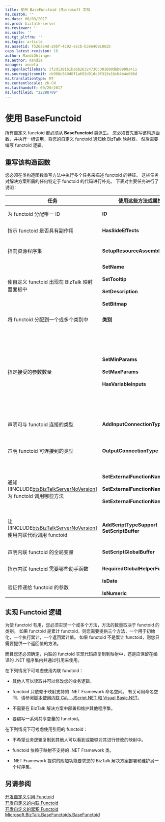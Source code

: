 ```yaml
---
title: 使用 BaseFunctoid |Microsoft 文档
ms.custom: ''
ms.date: 06/08/2017
ms.prod: biztalk-server
ms.reviewer: ''
ms.suite: ''
ms.tgt_pltfrm: ''
ms.topic: article
ms.assetid: fb26a54d-20bf-4302-a5cb-b38e4091002b
caps.latest.revision: 16
author: MandiOhlinger
ms.author: mandia
manager: anneta
ms.openlocfilehash: 3f2d1381b1babb26324730c301800d6b0909a411
ms.sourcegitcommit: cb908c540d8f1a692d01dc8f313e16cb4b4e696d
ms.translationtype: MT
ms.contentlocale: zh-CN
ms.lasthandoff: 09/20/2017
ms.locfileid: "22288709"
---
```

# <a name="using-basefunctoid"></a>使用 BaseFunctoid
所有自定义 functoid 都必须从 **BaseFunctoid** 类派生。 您必须首先重写该构造函数，并执行一组调用，将您的自定义 functoid 通知给 BizTalk 映射器。 然后需要编写 functoid 逻辑。  
  
## <a name="overriding-the-constructor"></a>重写该构造函数  
 您必须在类构造函数重写方法中执行多个任务来描述 functoid 的特征。 这些任务对解决方案所需的任何特定于 functoid 的代码进行补充。 下表对主要任务进行了说明：  
  
|任务|使用这些方法或属性|注释|  
|----------|-------------------------------------|--------------|  
|为 functoid 分配唯一 ID|**ID**|使用尚未用过的大于 6000 的值。 小于 6000 的值是保留值，供内部 functoid 使用。|  
|指示 functoid 是否具有副作用|**HasSideEffects**|由映射器使用来优化所生成的 XSLT 代码。 默认情况下，此属性为真。|  
|指向资源程序集|**SetupResourceAssembly**|在项目中包含资源文件。 如果使用生成[!INCLUDE[btsVStudioNoVersion](../includes/btsvstudionoversion-md.md)]，资源程序集必须**ProjectName.ResourceName**。|  
|使自定义 functoid 出现在 BizTalk 映射器面板中|**SetName**<br /><br /> **SetTooltip**<br /><br /> **SetDescription**<br /><br /> **SetBitmap**|使用指向字符串的资源 ID 表示名称、工具提示和说明；使用 16x16 像素的位图。|  
|将 functoid 分配到一个或多个类别中|**类别**|使用一个或多个 [Microsoft.BizTalk.BaseFunctoids.FunctoidCategory](http://msdn.microsoft.com/library/microsoft.biztalk.basefunctoids.functoidcategory.aspx) 值对 functoid 进行分类。|  
|指定接受的参数数量|**SetMinParams**<br /><br /> **SetMaxParams**<br /><br /> **HasVariableInputs**|使用 **SetMinParams** 方法设置必需参数的数量，使用 **SetMaxParams** 方法设置可选参数的数量。 请按照以下准则来设置这些值：<br /><br /> -如果你没有任何可选参数，设置最小值 = 最大值。<br />-如果你拥有某些可选参数，设置最大值 = （多个可选参数的参数的最小数目）。<br />-如果你想要允许不受限制的可选参数，不要设置最大值。<br />-如果你具有可变数量的输入，是否未设置最小值或最大值，并设置**HasVariableInputs** = `true`。|  
|声明可与 functoid 连接的类型|**AddInputConnectionType**|为 functoid 支持的每个 **Microsoft.BizTalk.BaseFunctoids.ConnectionType** 调用一次 [AddInputConnectionType](http://msdn.microsoft.com/library/microsoft.biztalk.basefunctoids.connectiontype.aspx) 。|  
|声明 functoid 可连接到的类型|**OutputConnectionType**|使用 [Microsoft.BizTalk.BaseFunctoids.ConnectionType](http://msdn.microsoft.com/library/microsoft.biztalk.basefunctoids.connectiontype.aspx) 中的值通知 BizTalk 映射器哪些类型的对象可接收 functoid 的输出。 使用 **OR** 可以指定多个连接类型。|  
|通知 [!INCLUDE[btsBizTalkServerNoVersion](../includes/btsbiztalkservernoversion-md.md)] 为 functoid 调用哪些方法|**SetExternalFunctionName**<br /><br /> **SetExternalFunctionName2**<br /><br /> **SetExternalFunctionName3**|对于累计 functoid，请使用 **SetExternalFunctionName** 设置初始化函数，使用 **SetExternalFunctionName2** 设置累计函数，使用 **SetExternalFunctionName3** 指定返回累计值的函数。 对于非累计 functoid，请使用 **SetExternalFunctionName** 设置 functoid 方法。|  
|让 [!INCLUDE[btsBizTalkServerNoVersion](../includes/btsbiztalkservernoversion-md.md)] 使用内联代码调用 functoid|**AddScriptTypeSupport SetScriptBuffer**|使用 **Microsoft.BizTalk.BaseFunctoids.ScriptType** 调用 [AddScriptTypeSupport](http://msdn.microsoft.com/library/microsoft.biztalk.basefunctoids.scripttype.aspx) 以启用内联代码。 调用 **SetScriptBuffer** 以传入 functoid 的代码。 这些代码将被复制到映射中。|  
|声明内联 functoid 的全局变量|**SetScriptGlobalBuffer**|所做的任何声明对映射中包含的其他内联脚本都是可见的。|  
|指示内联 functoid 需要哪些助手函数|**RequiredGlobalHelperFunctions**|使用 **InlineGlobalHelperFunction** 枚举的值指定需要哪些助手函数。 使用 **OR** 可以指定多个助手函数。|  
|验证传递给 functoid 的参数|**IsDate**<br /><br /> **IsNumeric**|这些函数提供“真/假”答案，而不引发异常。|  
  
## <a name="implementing-functoid-logic"></a>实现 Functoid 逻辑  
 为使 functoid 有用，您必须实现一个或多个方法，方法的数量取决于 functoid 的类别。 如果 functoid 是累计 functoid，则您需要提供三个方法，一个用于初始化，一个执行累计，一个返回累计值。 如果 functoid 不是累计 functoid，则您只需要提供一个返回值的方法。  
  
 而且您还必须确定，内联的 functoid 实现代码应复制到映射中，还是应保留在编译的 .NET 程序集内并通过引用来使用。  
  
 在下列情况下可考虑使用内联 functoid：  
  
-   其他人可以读取并可以修改您的业务逻辑。  
  
-   functoid 只依赖于映射支持的 .NET Framework 命名空间。 有关可用命名空间，请参阅[脚本使用内联 C#、 JScript.NET 和 Visual Basic.NET](../core/scripting-using-inline-csharp-jscript-net-and-visual-basic-net.md)。  
  
-   不需要在 BizTalk 解决方案中部署和维护其他程序集。  
  
-   要编写一系列共享变量的 functoid。  
  
 在下列情况下可考虑使用引用的 functoid：  
  
-   不希望业务逻辑复制到其他人可以看到或能够对其进行修改的映射中。  
  
-   functoid 依赖于映射不支持的 .NET Framework 类。  
  
-   .NET Framework 提供的附加功能要求您的 BizTalk 解决方案部署和维护另一个程序集。  
  
## <a name="see-also"></a>另请参阅  
 [开发自定义引用 Functoid](../core/developing-a-custom-referenced-functoid.md)   
 [开发自定义的内联 Functoid](../core/developing-a-custom-inline-functoid.md)   
 [开发自定义的累积 Functoid](../core/developing-a-custom-cumulative-functoid.md)   
 [Microsoft.BizTalk.BaseFunctoids.BaseFunctoid](http://msdn.microsoft.com/library/Microsoft.BizTalk.BaseFunctoids.BaseFunctoid.aspx)